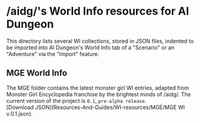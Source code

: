 # /aidg/'s World Info resources for AI Dungeon

This directory lists several WI collections, stored in JSON files, indented to be imported into AI Dungeon's World Info tab of a "Scenario" or an "Adventure" via the "Import" feature.

## MGE World Info

The MGE folder contains the latest monster girl WI entries, adapted from Monster Girl Encyclopedia franchise by the brightest minds of /aidg/.
The current version of the project is `0.1`, `pre-alpha release`.<br/>
[Download JSON](Resources-And-Guides/WI-resources/MGE/MGE WI v.0.1.json).
